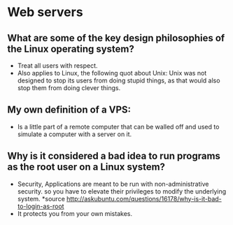 # Web servers

## What are some of the key design philosophies of the Linux operating system?
* Treat all users with respect.
* Also applies to Linux, the following quot about Unix: Unix was not designed to stop its users from doing stupid things, as that would also stop them from doing clever things.

## My own definition of a VPS:
* Is a little part of a remote computer that can be walled off and used to simulate a computer with a server on it.

## Why is it considered a bad idea to run programs as the root user on a Linux system?
* Security, Applications are meant to be run with non-administrative security. so you have to elevate their privileges to modify the underlying system. *source http://askubuntu.com/questions/16178/why-is-it-bad-to-login-as-root
* It protects you from your own mistakes.
